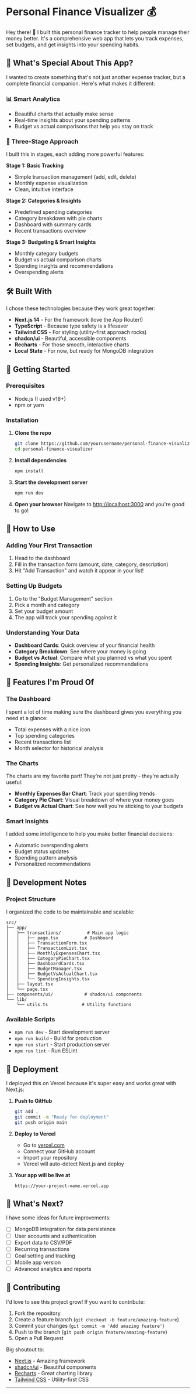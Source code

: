 # Personal Finance Visualizer 💰

Hey there! 👋 I built this personal finance tracker to help people manage their money better. It's a comprehensive web app that lets you track expenses, set budgets, and get insights into your spending habits.

## 🌟 What's Special About This App?

I wanted to create something that's not just another expense tracker, but a complete financial companion. Here's what makes it different:

### 📊 **Smart Analytics**
- Beautiful charts that actually make sense
- Real-time insights about your spending patterns
- Budget vs actual comparisons that help you stay on track

### 🎯 **Three-Stage Approach**
I built this in stages, each adding more powerful features:

**Stage 1: Basic Tracking**
- Simple transaction management (add, edit, delete)
- Monthly expense visualization
- Clean, intuitive interface

**Stage 2: Categories & Insights**
- Predefined spending categories
- Category breakdown with pie charts
- Dashboard with summary cards
- Recent transactions overview

**Stage 3: Budgeting & Smart Insights**
- Monthly category budgets
- Budget vs actual comparison charts
- Spending insights and recommendations
- Overspending alerts

## 🛠️ Built With

I chose these technologies because they work great together:

- **Next.js 14** - For the framework (love the App Router!)
- **TypeScript** - Because type safety is a lifesaver
- **Tailwind CSS** - For styling (utility-first approach rocks)
- **shadcn/ui** - Beautiful, accessible components
- **Recharts** - For those smooth, interactive charts
- **Local State** - For now, but ready for MongoDB integration

## 🚀 Getting Started

### Prerequisites
- Node.js (I used v18+)
- npm or yarn

### Installation

1. **Clone the repo**
   ```bash
   git clone https://github.com/yourusername/personal-finance-visualizer.git
   cd personal-finance-visualizer
   ```

2. **Install dependencies**
   ```bash
   npm install
   ```

3. **Start the development server**
   ```bash
   npm run dev
   ```

4. **Open your browser**
   Navigate to [http://localhost:3000](http://localhost:3000) and you're good to go!

## 📱 How to Use

### Adding Your First Transaction
1. Head to the dashboard
2. Fill in the transaction form (amount, date, category, description)
3. Hit "Add Transaction" and watch it appear in your list!

### Setting Up Budgets
1. Go to the "Budget Management" section
2. Pick a month and category
3. Set your budget amount
4. The app will track your spending against it

### Understanding Your Data
- **Dashboard Cards**: Quick overview of your financial health
- **Category Breakdown**: See where your money is going
- **Budget vs Actual**: Compare what you planned vs what you spent
- **Spending Insights**: Get personalized recommendations

## 🎨 Features I'm Proud Of

### The Dashboard
I spent a lot of time making sure the dashboard gives you everything you need at a glance:
- Total expenses with a nice icon
- Top spending categories
- Recent transactions list
- Month selector for historical analysis

### The Charts
The charts are my favorite part! They're not just pretty - they're actually useful:
- **Monthly Expenses Bar Chart**: Track your spending trends
- **Category Pie Chart**: Visual breakdown of where your money goes
- **Budget vs Actual Chart**: See how well you're sticking to your budgets

### Smart Insights
I added some intelligence to help you make better financial decisions:
- Automatic overspending alerts
- Budget status updates
- Spending pattern analysis
- Personalized recommendations

## 🔧 Development Notes

### Project Structure
I organized the code to be maintainable and scalable:
```
src/
├── app/
│   ├── transactions/          # Main app logic
│   │   ├── page.tsx          # Dashboard
│   │   ├── TransactionForm.tsx
│   │   ├── TransactionList.tsx
│   │   ├── MonthlyExpensesChart.tsx
│   │   ├── CategoryPieChart.tsx
│   │   ├── DashboardCards.tsx
│   │   ├── BudgetManager.tsx
│   │   ├── BudgetVsActualChart.tsx
│   │   └── SpendingInsights.tsx
│   ├── layout.tsx
│   └── page.tsx
├── components/ui/            # shadcn/ui components
└── lib/
    └── utils.ts             # Utility functions
```

### Available Scripts
- `npm run dev` - Start development server
- `npm run build` - Build for production
- `npm run start` - Start production server
- `npm run lint` - Run ESLint

## 🚀 Deployment

I deployed this on Vercel because it's super easy and works great with Next.js:

1. **Push to GitHub**
   ```bash
   git add .
   git commit -m "Ready for deployment"
   git push origin main
   ```

2. **Deploy to Vercel**
   - Go to [vercel.com](https://vercel.com)
   - Connect your GitHub account
   - Import your repository
   - Vercel will auto-detect Next.js and deploy

3. **Your app will be live at**
   ```
   https://your-project-name.vercel.app
   ```

## 🎯 What's Next?

I have some ideas for future improvements:
- [ ] MongoDB integration for data persistence
- [ ] User accounts and authentication
- [ ] Export data to CSV/PDF
- [ ] Recurring transactions
- [ ] Goal setting and tracking
- [ ] Mobile app version
- [ ] Advanced analytics and reports

## 🤝 Contributing

I'd love to see this project grow! If you want to contribute:

1. Fork the repository
2. Create a feature branch (`git checkout -b feature/amazing-feature`)
3. Commit your changes (`git commit -m 'Add amazing feature'`)
4. Push to the branch (`git push origin feature/amazing-feature`)
5. Open a Pull Request


Big shoutout to:
- [Next.js](https://nextjs.org/) - Amazing framework
- [shadcn/ui](https://ui.shadcn.com/) - Beautiful components
- [Recharts](https://recharts.org/) - Great charting library
- [Tailwind CSS](https://tailwindcss.com/) - Utility-first CSS

---
